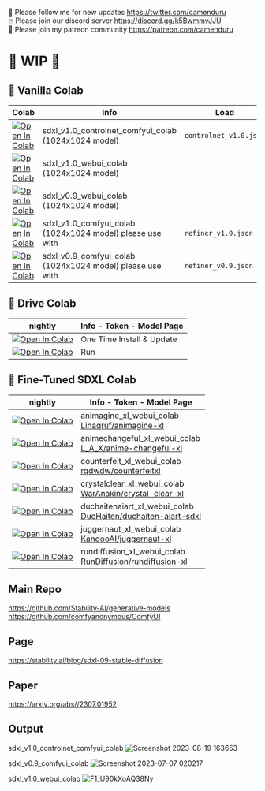 🐣 Please follow me for new updates https://twitter.com/camenduru <br />
🔥 Please join our discord server https://discord.gg/k5BwmmvJJU <br />
🥳 Please join my patreon community https://patreon.com/camenduru <br />

# 🚦 WIP 🚦

## 🦒 Vanilla Colab

| Colab | Info | Load
| --- | --- | --- |
[![Open In Colab](https://colab.research.google.com/assets/colab-badge.svg)](https://colab.research.google.com/github/camenduru/sdxl-colab/blob/main/sdxl_v1.0_controlnet_comfyui_colab_run.ipynb) | sdxl_v1.0_controlnet_comfyui_colab (1024x1024 model) | `controlnet_v1.0.json`
[![Open In Colab](https://colab.research.google.com/assets/colab-badge.svg)](https://colab.research.google.com/github/camenduru/sdxl-colab/blob/main/sdxl_v1.0_webui_colab_run.ipynb) | sdxl_v1.0_webui_colab (1024x1024 model) |
[![Open In Colab](https://colab.research.google.com/assets/colab-badge.svg)](https://colab.research.google.com/github/camenduru/sdxl-colab/blob/main/sdxl_v0.9_webui_colab_run.ipynb) | sdxl_v0.9_webui_colab (1024x1024 model) |
[![Open In Colab](https://colab.research.google.com/assets/colab-badge.svg)](https://colab.research.google.com/github/camenduru/sdxl-colab/blob/main/sdxl_v1.0_comfyui_colab_run.ipynb) | sdxl_v1.0_comfyui_colab (1024x1024 model) please use with | `refiner_v1.0.json`
[![Open In Colab](https://colab.research.google.com/assets/colab-badge.svg)](https://colab.research.google.com/github/camenduru/sdxl-colab/blob/main/sdxl_v0.9_comfyui_colab_run.ipynb) | sdxl_v0.9_comfyui_colab (1024x1024 model) please use with | `refiner_v0.9.json`

## 🦒 Drive Colab

| nightly | Info - Token - Model Page
| --- | --- |
[![Open In Colab](https://user-images.githubusercontent.com/54370274/224839802-95968900-392b-4b30-ad75-aeac13675e1b.svg)](https://colab.research.google.com/github/camenduru/sdxl-colab/blob/main/drive/install_run.ipynb) | One Time Install & Update
[![Open In Colab](https://user-images.githubusercontent.com/54370274/224839802-95968900-392b-4b30-ad75-aeac13675e1b.svg)](https://colab.research.google.com/github/camenduru/sdxl-colab/blob/main/drive/run_run.ipynb) | Run

## 🦒 Fine-Tuned SDXL Colab

| nightly | Info - Token - Model Page
| --- | --- |
[![Open In Colab](https://user-images.githubusercontent.com/54370274/224839802-95968900-392b-4b30-ad75-aeac13675e1b.svg)](https://colab.research.google.com/github/camenduru/sdxl-colab/blob/main/nightly/animagine_xl_webui_colab_run.ipynb) | animagine_xl_webui_colab <br /> [Linaqruf/animagine-xl](https://civitai.com/models/122533/animagine-xl)
[![Open In Colab](https://user-images.githubusercontent.com/54370274/224839802-95968900-392b-4b30-ad75-aeac13675e1b.svg)](https://colab.research.google.com/github/camenduru/sdxl-colab/blob/main/nightly/animechangeful_xl_webui_colab_run.ipynb) | animechangeful_xl_webui_colab <br /> [L_A_X/anime-changeful-xl](https://civitai.com/models/118545/anime-changeful-xl)
[![Open In Colab](https://user-images.githubusercontent.com/54370274/224839802-95968900-392b-4b30-ad75-aeac13675e1b.svg)](https://colab.research.google.com/github/camenduru/sdxl-colab/blob/main/nightly/counterfeit_xl_webui_colab_run.ipynb) | counterfeit_xl_webui_colab <br /> [rqdwdw/counterfeitxl](https://civitai.com/models/118406/counterfeitxl)
[![Open In Colab](https://user-images.githubusercontent.com/54370274/224839802-95968900-392b-4b30-ad75-aeac13675e1b.svg)](https://colab.research.google.com/github/camenduru/sdxl-colab/blob/main/nightly/crystalclear_xl_webui_colab_run.ipynb) | crystalclear_xl_webui_colab <br /> [WarAnakin/crystal-clear-xl](https://civitai.com/models/122822/crystal-clear-xl)
[![Open In Colab](https://user-images.githubusercontent.com/54370274/224839802-95968900-392b-4b30-ad75-aeac13675e1b.svg)](https://colab.research.google.com/github/camenduru/sdxl-colab/blob/main/nightly/duchaitenaiart_xl_webui_colab_run.ipynb) | duchaitenaiart_xl_webui_colab <br /> [DucHaiten/duchaiten-aiart-sdxl](https://civitai.com/models/118756/duchaiten-aiart-sdxl)
[![Open In Colab](https://user-images.githubusercontent.com/54370274/224839802-95968900-392b-4b30-ad75-aeac13675e1b.svg)](https://colab.research.google.com/github/camenduru/sdxl-colab/blob/main/nightly/juggernaut_xl_webui_colab_run.ipynb) | juggernaut_xl_webui_colab <br /> [KandooAI/juggernaut-xl](https://civitai.com/models/133005/juggernaut-xl)
[![Open In Colab](https://user-images.githubusercontent.com/54370274/224839802-95968900-392b-4b30-ad75-aeac13675e1b.svg)](https://colab.research.google.com/github/camenduru/sdxl-colab/blob/main/nightly/rundiffusion_xl_webui_colab_run.ipynb) | rundiffusion_xl_webui_colab <br /> [RunDiffusion/rundiffusion-xl](https://civitai.com/models/120964/rundiffusion-xl)

## Main Repo
https://github.com/Stability-AI/generative-models <br />
https://github.com/comfyanonymous/ComfyUI <br />

## Page
https://stability.ai/blog/sdxl-09-stable-diffusion

## Paper
https://arxiv.org/abs//2307.01952

## Output

sdxl_v1.0_controlnet_comfyui_colab
![Screenshot 2023-08-19 163653](https://github.com/camenduru/sdxl-colab/assets/54370274/c73c00be-2026-488d-a05d-22e5294b57c1)

sdxl_v0.9_comfyui_colab
![Screenshot 2023-07-07 020217](https://github.com/camenduru/sdxl-colab/assets/54370274/05317f2c-fb45-4aac-9bb3-203c15944ba3)

sdxl_v1.0_webui_colab
![F1_U90kXoAQ38Ny](https://github.com/camenduru/sdxl-colab/assets/54370274/73a9dafe-d782-4b1c-ae63-1f67580b9abd)
